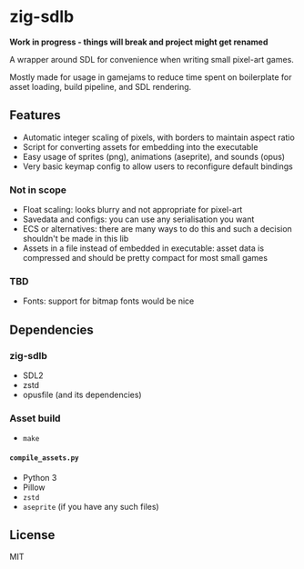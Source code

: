 # zig-sdlb

**Work in progress - things will break and project might get renamed**

A wrapper around SDL for convenience when writing small pixel-art games.

Mostly made for usage in gamejams to reduce time spent on boilerplate for asset loading, build pipeline, and SDL rendering.

## Features

- Automatic integer scaling of pixels, with borders to maintain aspect ratio
- Script for converting assets for embedding into the executable
- Easy usage of sprites (png), animations (aseprite), and sounds (opus)
- Very basic keymap config to allow users to reconfigure default bindings

### Not in scope

- Float scaling: looks blurry and not appropriate for pixel-art
- Savedata and configs: you can use any serialisation you want
- ECS or alternatives: there are many ways to do this and such a decision shouldn't be made in this lib
- Assets in a file instead of embedded in executable: asset data is compressed and should be pretty compact for most small games

### TBD

- Fonts: support for bitmap fonts would be nice

## Dependencies

### zig-sdlb

- SDL2
- zstd
- opusfile (and its dependencies)

### Asset build

- `make`

#### `compile_assets.py`

- Python 3
- Pillow
- `zstd`
- `aseprite` (if you have any such files)

## License

MIT
